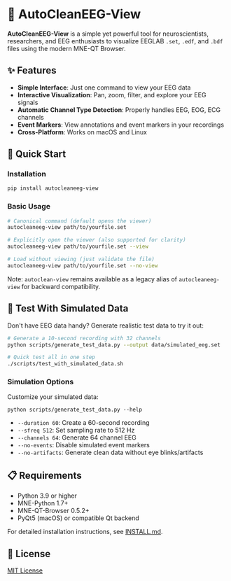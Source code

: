 # 🧠 AutoCleanEEG-View

**AutoCleanEEG-View** is a simple yet powerful tool for neuroscientists, researchers, and EEG enthusiasts to visualize EEGLAB `.set`, `.edf`, and `.bdf` files using the modern MNE-QT Browser.

## ✨ Features

- **Simple Interface**: Just one command to view your EEG data
- **Interactive Visualization**: Pan, zoom, filter, and explore your EEG signals
- **Automatic Channel Type Detection**: Properly handles EEG, EOG, ECG channels
- **Event Markers**: View annotations and event markers in your recordings
- **Cross-Platform**: Works on macOS and Linux

## 🚀 Quick Start

### Installation

```bash
pip install autocleaneeg-view
```

### Basic Usage

```bash
# Canonical command (default opens the viewer)
autocleaneeg-view path/to/yourfile.set

# Explicitly open the viewer (also supported for clarity)
autocleaneeg-view path/to/yourfile.set --view

# Load without viewing (just validate the file)
autocleaneeg-view path/to/yourfile.set --no-view
```

Note: `autoclean-view` remains available as a legacy alias of
`autocleaneeg-view` for backward compatibility.

## 🧪 Test With Simulated Data

Don't have EEG data handy? Generate realistic test data to try it out:

```bash
# Generate a 10-second recording with 32 channels
python scripts/generate_test_data.py --output data/simulated_eeg.set

# Quick test all in one step
./scripts/test_with_simulated_data.sh
```

### Simulation Options

Customize your simulated data:

```
python scripts/generate_test_data.py --help
```

- `--duration 60`: Create a 60-second recording
- `--sfreq 512`: Set sampling rate to 512 Hz
- `--channels 64`: Generate 64 channel EEG
- `--no-events`: Disable simulated event markers
- `--no-artifacts`: Generate clean data without eye blinks/artifacts

## 📋 Requirements

- Python 3.9 or higher
- MNE-Python 1.7+
- MNE-QT-Browser 0.5.2+
- PyQt5 (macOS) or compatible Qt backend

For detailed installation instructions, see [INSTALL.md](INSTALL.md).

## 📝 License

[MIT License](LICENSE)

